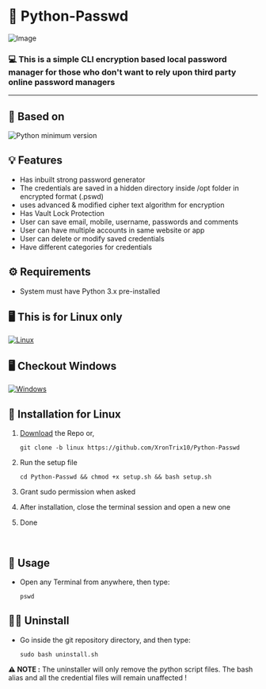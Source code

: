 # 🔑 Python-Passwd

![Image](https://user-images.githubusercontent.com/125879861/220150154-02b87290-83ac-49e2-80e0-902131098578.png)

### 💻 This is a simple CLI encryption based local password manager for those who don't want to rely upon third party online password managers

---
## 🔖 Based on
![Python minimum version](https://img.shields.io/badge/Python-3.0%2B-brightgreen)
## 💡 Features

- Has inbuilt strong password generator
- The credentials are saved in a hidden directory inside /opt folder in encrypted format (.pswd)
- uses advanced & modified cipher text algorithm for encryption
- Has Vault Lock Protection
- User can save email, mobile, username, passwords and comments
- User can have multiple accounts in same website or app
- User can delete or modify saved credentials
- Have different categories for credentials

## ⚙️ Requirements

- System must have Python 3.x pre-installed

## 🖥️ This is for Linux only
[![Linux](https://img.shields.io/badge/Linux-FCC624?style=flat&logo=linux&logoColor=black)](https://github.com/XronTrix10/Python-Passwd/tree/linux)

## 🖥️ Checkout Windows
[![Windows](https://img.shields.io/badge/Windows-0078D6?style=flate&logo=windows-11&logoColor=white)](https://github.com/XronTrix10/Python-Passwd/tree/windows)


## 🐧 Installation for Linux

1. [Download](https://codeload.github.com/XronTrix10/Python-Passwd/zip/refs/heads/windows) the Repo or,

       git clone -b linux https://github.com/XronTrix10/Python-Passwd

2. Run the setup file

       cd Python-Passwd && chmod +x setup.sh && bash setup.sh       
              
3. Grant sudo permission when asked

4. After installation, close the terminal session and open a new one

5. Done

<br>  

## 🧩 Usage

- Open any Terminal from anywhere, then type:
        
      pswd

## 🐻‍❄️ Uninstall

- Go inside the git repository directory, and then type:

      sudo bash uninstall.sh

**⚠️ NOTE :** The uninstaller will only remove the python script files. The bash alias and all the credential files will remain unaffected !
